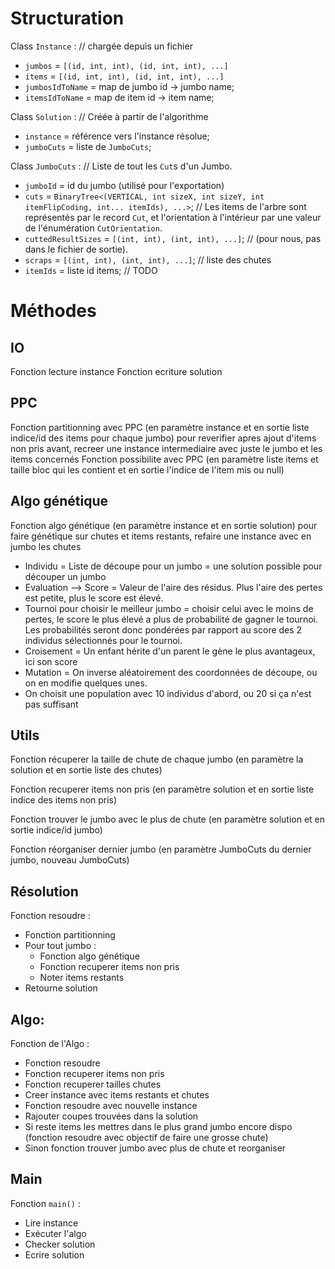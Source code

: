 # Structuration

Class `Instance` : // chargée depuis un fichier
 - `jumbos` = `[(id, int, int), (id, int, int), ...]`
 - `items` = `[(id, int, int), (id, int, int), ...]`
 - `jumbosIdToName` = map de jumbo id -> jumbo name;
 - `itemsIdToName` = map de item id -> item name;

Class `Solution` : // Créée à partir de l'algorithme
 - `instance` = référence vers l'instance résolue;
 - `jumboCuts` = liste de `JumboCuts`;

Class `JumboCuts` : // Liste de tout les `Cut`s d'un Jumbo.
 - `jumboId` = id du jumbo (utilisé pour l'exportation)
 - `cuts` = `BinaryTree<(VERTICAL, int sizeX, int sizeY, int itemFlipCoding, int... itemIds), ...>`;    // Les items de l'arbre sont représentés par le record `Cut`, et l'orientation à l'intérieur par une valeur de l'énumération `CutOrientation`.
 - `cuttedResultSizes` = `[(int, int), (int, int), ...]`;   // (pour nous, pas dans le fichier de sortie).
 - `scraps` = `[(int, int), (int, int), ...]`;  // liste des chutes
 - `itemIds` = liste id items; // TODO

# Méthodes

## IO
Fonction lecture instance
Fonction ecriture solution

## PPC
Fonction partitionning avec PPC (en paramètre instance et en sortie liste indice/id des items pour chaque jumbo) pour reverifier apres ajout d'items non pris avant, recreer une instance intermediaire avec juste le jumbo et les items concernés
Fonction possibilite avec PPC (en paramètre liste items et taille bloc qui les contient et en sortie l'indice de l'item mis ou null)

## Algo génétique
Fonction algo génétique (en paramètre instance et en sortie solution) pour faire génétique sur chutes et items restants, refaire une instance avec en jumbo les chutes
 - Individu = Liste de découpe pour un jumbo = une solution possible pour découper un jumbo
 - Evaluation --> Score = Valeur de l'aire des résidus. Plus l'aire des pertes est petite, plus le score est élevé.
 - Tournoi pour choisir le meilleur jumbo = choisir celui avec le moins de pertes, le score le plus élevé a plus de probabilité de gagner le tournoi. Les probabilités seront donc pondérées par rapport au score des 2 individus sélectionnés pour le tournoi.
 - Croisement = Un enfant hérite d'un parent le gène le plus avantageux, ici son score
 - Mutation = On inverse aléatoirement des coordonnées de découpe, ou on en modifie quelques unes.
 - On choisit une population avec 10 individus d'abord, ou 20 si ça n'est pas suffisant

## Utils
Fonction récuperer la taille de chute de chaque jumbo (en paramètre la solution et en sortie liste des chutes)

Fonction recuperer items non pris (en paramètre solution et en sortie liste indice des items non pris)

Fonction trouver le jumbo avec le plus de chute (en paramètre solution et en sortie indice/id jumbo)

Fonction réorganiser dernier jumbo (en paramètre JumboCuts du dernier jumbo, nouveau JumboCuts)

## Résolution
Fonction resoudre :
 - Fonction partitionning
 - Pour tout jumbo :
    - Fonction algo génétique
    - Fonction recuperer items non pris
    - Noter items restants
 - Retourne solution

## Algo:
Fonction de l'Algo :
 - Fonction resoudre
 - Fonction recuperer items non pris
 - Fonction recuperer tailles chutes
 - Creer instance avec items restants et chutes
 - Fonction resoudre avec nouvelle instance
 - Rajouter coupes trouvées dans la solution
 - Si reste items les mettres dans le plus grand jumbo encore dispo (fonction resoudre avec objectif de faire une grosse chute)
 - Sinon fonction trouver jumbo avec plus de chute et reorganiser

## Main
Fonction `main()` :
 - Lire instance
 - Exécuter l'algo
 - Checker solution
 - Ecrire solution
